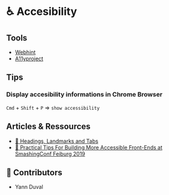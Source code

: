 # ♿️ Accesibility

## Tools

- [Webhint](https://webhint.io/)
- [A11yproject](https://a11yproject.com/)

## Tips

### Display accesibility informations in **Chrome Browser**

`Cmd` + `Shift` + `P` => `show accessibility`

## Articles & Ressources

- [🎥 Headings, Landmarks and Tabs](https://youtu.be/HE2R86EZPMA)
- [🎥 Practical Tips For Building More Accessible Front-Ends at SmashingConf Feiburg 2019](https://vimeo.com/362155651)

## 🙌 Contributors 

- Yann Duval

